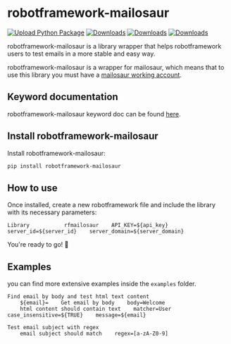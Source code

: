 # robotframework-mailosaur

[![Upload Python Package](https://github.com/primait/robotframework-mailosaur/actions/workflows/publish.yml/badge.svg?branch=master)](https://github.com/primait/robotframework-mailosaur/actions/workflows/publish.yml)
[![Downloads](https://pepy.tech/badge/robotframework-mailosaur)](https://pepy.tech/project/robotframework-mailosaur)
[![Downloads](https://pepy.tech/badge/robotframework-mailosaur/month)](https://pepy.tech/project/robotframework-mailosaur)
[![Downloads](https://pepy.tech/badge/robotframework-mailosaur/week)](https://pepy.tech/project/robotframework-mailosaur)

robotframework-mailosaur is a library wrapper that helps robotframework users to test emails in a more stable and easy way.

robotframework-mailosaur is a wrapper for mailosaur, which means that to use this library you must have a [mailosaur working account](https://mailosaur.com/).

## Keyword documentation

robotframework-mailosaur keyword doc can be found [here](https://prima.engineering/robotframework-mailosaur/keyword_doc.html).

## Install robotframework-mailosaur

Install robotframework-mailosaur:

```bash
pip install robotframework-mailosaur
```

## How to use 

Once installed, create a new robotframework file and include the library with its necessary parameters:

```robotframework
Library           rfmailosaur    API_KEY=${api_key}    server_id=${server_id}    server_domain=${server_domain}
```

You're ready to go! 🎉

## Examples

you can find more extensive examples inside the `examples` folder.

```
Find email by body and test html text content
    ${email}=    Get email by body    body=Welcome
    html content should contain text    matcher=User    case_insensitive=${TRUE}    message=${email}
```

```
Test email subject with regex
    email subject should match    regex=[a-zA-Z0-9]
```
